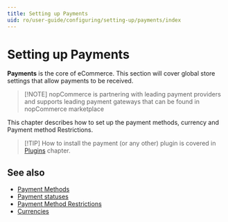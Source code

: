 ```yaml
---
title: Setting up Payments
uid: ro/user-guide/configuring/setting-up/payments/index
---
```


# Setting up Payments

**Payments** is the core of eCommerce. This section will cover global store settings that allow payments to be received.

> [!NOTE] nopCommerce is partnering with leading payment providers and supports leading payment gateways that can be found in nopCommerce marketplace

This chapter describes how to set up the payment methods, currency and Payment method Restrictions.

> [!TIP] How to install the payment (or any other) plugin is covered in [Plugins](xref:en/user-guide/configuring/system/plugins) chapter.

## See also

- [Payment Methods](xref:ro/user-guide/configuring/setting-up/payments/methods/index)
- [Payment statuses](xref:ro/user-guide/configuring/setting-up/payments/payment-statuses)
- [Payment Method Restrictions](xref:ro/user-guide/configuring/setting-up/payments/payment-method-restrictions)
- [Currencies](xref:ro/user-guide/configuring/setting-up/payments/currencies)